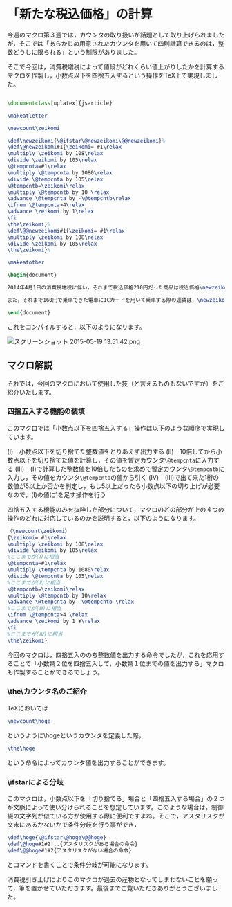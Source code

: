 # 「新たな税込価格」の計算

今週のマクロ第３週では，カウンタの取り扱いが話題として取り上げられましたが，そこでは「あらかじめ用意されたカウンタを用いて四則計算できるのは，整数どうしに限られる」という制限がありました。

そこで今回は，消費税増税によって値段がどれくらい値上がりしたかを計算するマクロを作製し，小数点以下を四捨五入するという操作をTeX上で実現しました。

~~~latex

\documentclass[uplatex]{jsarticle}

\makeatletter

\newcount\zeikomi

\def\newzeikomi{\@ifstar\@newzeikomi\@@newzeikomi}%
\def\@newzeikomi#1{\zeikomi= #1\relax
\multiply \zeikomi by 108\relax
\divide \zeikomi by 105\relax
\@tempcnta=#1\relax
\multiply \@tempcnta by 1080\relax
\divide \@tempcnta by 105\relax
\@tempcntb=\zeikomi\relax
\multiply \@tempcntb by 10 \relax
\advance \@tempcnta by -\@tempcntb\relax
\ifnum \@tempcnta>4\relax
\advance \zeikomi by 1\relax
\fi
\the\zeikomi}%
\def\@@newzeikomi#1{\zeikomi= #1\relax
\multiply \zeikomi by 108\relax
\divide \zeikomi by 105\relax
\the\zeikomi}%

\makeatother

\begin{document}

2014年4月1日の消費税増税に伴い，それまで税込価格210円だった商品は税込価格\newzeikomi{210}円となってしまった．

また，それまで160円で乗車できた電車にICカードを用いて乗車する際の運賃は，\newzeikomi*{160}円となった．

\end{document}

~~~

これをコンパイルすると，以下のようになります。

![スクリーンショット 2015-05-19 13.51.42.png](https://qiita-image-store.s3.amazonaws.com/0/62358/5b33b0fa-3f14-2f29-0a12-a98bea79c1a5.png)

## マクロ解説

それでは，今回のマクロにおいて使用した技（と言えるものもないですが）をご紹介いたします。

### 四捨五入する機能の装填

このマクロでは「小数点以下を四捨五入する」操作は以下のような順序で実現しています。

(Ⅰ)　小数点以下を切り捨てた整数値をとりあえず出力する
(Ⅱ)　10倍してから小数点以下を切り捨てた値を計算し，その値を暫定カウンタ`\@tempcnta`に入力する
(Ⅲ)　(Ⅰ)で計算した整数値を10倍したものを求めて暫定カウンタ`\@tempcntb`に入力し，その値をカウンタ`\@tempcnta`の値から引く
(Ⅳ)　(Ⅲ)で出て来た1桁の数値が5以上か否かを判定し，もし5以上だったら小数点以下の切り上げが必要なので，(Ⅰ)の値に1を足す操作を行う

四捨五入する機能のみを抜粋した部分について，マクロのどの部分が上の４つの操作のどれに対応しているのかを説明すると，以下のようになります。

~~~latex
（\newcount\zeikomi）
{\zeikomi= #1\relax
\multiply \zeikomi by 108\relax
\divide \zeikomi by 105\relax
%ここまでが(Ⅰ)に相当
\@tempcnta=#1\relax
\multiply \tempcnta by 1080\relax
\divide \@tempcnta by 105\relax
%ここまでが(Ⅱ)に相当
\@tempcntb=\zeikomi\relax
\multiply \@tempcntb by 10\relax
\advance \@tempcnta by -\@tempcntb \relax
%ここまでが(Ⅲ)に相当
\ifnum \@tempcnta>4 \relax
\advance \zeikomi by 1 ¥\relax
\fi 
%ここまでが(Ⅳ)に相当
\the\zeikomi}
~~~

今回のマクロは，四捨五入ののち整数値を出力する命令でしたが，これを応用することで「小数第２位を四捨五入して，小数第１位までの値を出力する」マクロも作製することができるでしょう。

### \the\カウンタ名のご紹介

TeXにおいては
~~~latex
\newcount\hoge
~~~
というように\hogeというカウンタを定義した際，
~~~latex
\the\hoge
~~~
という命令によってカウンタ値を出力することができます。

### \ifstarによる分岐

このマクロは，小数点以下を「切り捨てる」場合と「四捨五入する場合」の２つが文脈によって使い分けられることを想定しています。このような場合は，制御綴の文字列が似ている方が使用する際に便利ですよね。そこで，アスタリスクが文末にあるかないかで条件分岐を行う事ができ，

~~~latex
\def\hoge{\@ifstar\@hoge\@@hoge}
\def\@hoge#1#2...{アスタリスクがある場合の命令}
\def\@@hoge#1#2{アスタリスクがない場合の命令}
~~~

とコマンドを書くことで条件分岐が可能になります。

消費税引き上げによりこのマクロが過去の産物となってしまわないことを願って，筆を置かせていただきます。最後までご覧いただきありがとうございました。
